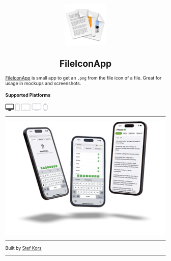 <p align="center">
  <img src="FileIconApp/Assets.xcassets/AppIcon.appiconset/AppIconDemo-1024.png" height="128">
  <h1 align="center">FileIconApp</h1>
</p>

[FileIconApp](https://github.com/StefKors/FileIconApp) is small app to get an `.png` from the file icon of a file. Great for usage in mockups and screenshots.

#### Supported Platforms
<p align="left">
<picture>
  <source media="(prefers-color-scheme: dark)" srcset="Images/macos.svg">
  <source media="(prefers-color-scheme: light)" srcset="Images/macos-active.svg">
  <img alt="macos" src="Images/macos-active.svg" height="24">
</picture>

<picture>
  <source media="(prefers-color-scheme: dark)" srcset="Images/ios-active.svg">
  <source media="(prefers-color-scheme: light)" srcset="Images/ios.svg">
  <img alt="ios" src="Images/ios.svg" height="24">
</picture>

<picture>
  <source media="(prefers-color-scheme: dark)" srcset="Images/ipados-active.svg">
  <source media="(prefers-color-scheme: light)" srcset="Images/ipados.svg">
  <img alt="ipados" src="Images/ipados.svg" height="24">
</picture>

<picture>
  <source media="(prefers-color-scheme: dark)" srcset="Images/tvos-active.svg">
  <source media="(prefers-color-scheme: light)" srcset="Images/tvos.svg">
  <img alt="tvos" src="Images/tvos.svg" height="24">
</picture>

<picture>
  <source media="(prefers-color-scheme: dark)" srcset="Images/watchos-active.svg">
  <source media="(prefers-color-scheme: light)" srcset="Images/watchos.svg">
  <img alt="watchos" src="Images/watchos.svg" height="24">
</picture>
</p>

-------

<img alt="Screenshot of the App" src="Images/Screenshot-1.png">

-------

Built by [Stef Kors](https://stefkors.com)

-------


